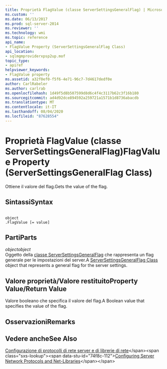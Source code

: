 ```yaml
---
title: Proprietà FlagValue (classe ServerSettingsGeneralFlag) | Microsoft Docs
ms.custom: ''
ms.date: 06/13/2017
ms.prod: sql-server-2014
ms.reviewer: ''
ms.technology: wmi
ms.topic: reference
api_name:
- FlagValue Property (ServerSettingsGeneralFlag Class)
api_location:
- sqlmgmproviderxpsp2up.mof
topic_type:
- apiref
helpviewer_keywords:
- FlagValue property
ms.assetid: a32f0ef0-f5f6-4e71-96c7-7d4617dedf0e
author: CarlRabeler
ms.author: carlrab
ms.openlocfilehash: 1d49f5d8b507599d8d6c4f4c3117b62c3f16b180
ms.sourcegitcommit: ad4d92dce894592a259721a1571b1d8736abacdb
ms.translationtype: MT
ms.contentlocale: it-IT
ms.lasthandoff: 08/04/2020
ms.locfileid: "87628554"
---
```

# <a name="flagvalue-property-serversettingsgeneralflag-class"></a><span data-ttu-id="74f8c-102">Proprietà FlagValue (classe ServerSettingsGeneralFlag)</span><span class="sxs-lookup"><span data-stu-id="74f8c-102">FlagValue Property (ServerSettingsGeneralFlag Class)</span></span>
  <span data-ttu-id="74f8c-103">Ottiene il valore del flag.</span><span class="sxs-lookup"><span data-stu-id="74f8c-103">Gets the value of the flag.</span></span>  
  
## <a name="syntax"></a><span data-ttu-id="74f8c-104">Sintassi</span><span class="sxs-lookup"><span data-stu-id="74f8c-104">Syntax</span></span>  
  
```  
  
object  
.FlagValue [= value]  
```  
  
## <a name="parts"></a><span data-ttu-id="74f8c-105">Parti</span><span class="sxs-lookup"><span data-stu-id="74f8c-105">Parts</span></span>  
 <span data-ttu-id="74f8c-106">*object*</span><span class="sxs-lookup"><span data-stu-id="74f8c-106">*object*</span></span>  
 <span data-ttu-id="74f8c-107">Oggetto della [classe ServerSettingsGeneralFlag](serversettingsgeneralflag-class.md) che rappresenta un flag generale per le impostazioni del server.</span><span class="sxs-lookup"><span data-stu-id="74f8c-107">A [ServerSettingsGeneralFlag Class](serversettingsgeneralflag-class.md) object that represents a general flag for the server settings.</span></span>  
  
## <a name="property-valuereturn-value"></a><span data-ttu-id="74f8c-108">Valore proprietà/Valore restituito</span><span class="sxs-lookup"><span data-stu-id="74f8c-108">Property Value/Return Value</span></span>  
 <span data-ttu-id="74f8c-109">Valore booleano che specifica il valore del flag.</span><span class="sxs-lookup"><span data-stu-id="74f8c-109">A Boolean value that specifies the value of the flag.</span></span>  
  
## <a name="remarks"></a><span data-ttu-id="74f8c-110">Osservazioni</span><span class="sxs-lookup"><span data-stu-id="74f8c-110">Remarks</span></span>  
  
## <a name="see-also"></a><span data-ttu-id="74f8c-111">Vedere anche</span><span class="sxs-lookup"><span data-stu-id="74f8c-111">See Also</span></span>  
 <span data-ttu-id="74f8c-112">[Configurazione di protocolli di rete server e di librerie di rete](https://msdn.microsoft.com/library/ms177485\(v=sql.100\).aspx)</span><span class="sxs-lookup"><span data-stu-id="74f8c-112">[Configuring Server Network Protocols and Net-Libraries](https://msdn.microsoft.com/library/ms177485\(v=sql.100\).aspx)</span></span>  
  
  
